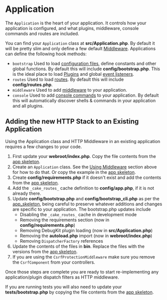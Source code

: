 # Application

The `Application` is the heart of your application. It controls
how your application is configured, and what plugins, middleware, console
commands and routes are included.

You can find your `Application` class at **src/Application.php**. By default
it will be pretty slim and only define a few default
[Middleware](../controllers/middleware). Applications can define the following hook
methods:

- `bootstrap` Used to load [configuration files](../development/configuration), define constants and other global functions.
  By default this will include **config/bootstrap.php**. This is the ideal place
  to load [Plugins](../plugins) and global [event listeners](../core-libraries/events).
- `routes` Used to load [routes](../development/routing). By default this
  will include **config/routes.php**.
- `middleware` Used to add [middleware](../controllers/middleware) to your application.
- `console` Used to add [console commands](../console-and-shells) to your
  application. By default this will automatically discover shells & commands in
  your application and all plugins.

<a id="adding-http-stack"></a>

## Adding the new HTTP Stack to an Existing Application

Using the Application class and HTTP Middleware in an existing application
requires a few changes to your code.

1.  First update your **webroot/index.php**. Copy the file contents from the [app
    skeleton](https://github.com/cakephp/app/tree/3.x/webroot/index.php).
2.  Create an `Application` class. See the [Using Middleware](../controllers/middleware#using-middleware) section
    above for how to do that. Or copy the example in the [app skeleton](https://github.com/cakephp/app/tree/3.x/src/Application.php).
3.  Create **config/requirements.php** if it doesn't exist and add the contents
    from the [app skeleton](https://github.com/cakephp/app/blob/3.x/config/requirements.php).
4.  Add the `_cake_routes_` cache definition to **config/app.php**, if it is
    not already there.
5.  Update **config/bootstrap.php** and **config/bootstrap_cli.php**
    as per the [app_skeleton](https://github.com/cakephp/app/tree/3.x/config/bootstrap.php),
    being careful to preserve whatever additions and changes are specific to
    your application. The bootstrap.php updates include
    - Disabling the `_cake_routes_` cache in development mode
    - Removing the requirements section (now in **config/requirements.php**)
    - Removing DebugKit plugin loading (now in **src/Application.php**)
    - Removing the **autoload.php** import (now in **webroot/index.php**)
    - Removing `DispatcherFactory` references
6.  Update the contents of the files in **bin**. Replace the files with the
    versions from the [app skeleton](https://github.com/cakephp/app/tree/3.x/bin).
7.  If you are using the `CsrfProtectionMiddleware` make sure you remove the
    `CsrfComponent` from your controllers.

Once those steps are complete you are ready to start re-implementing any
application/plugin dispatch filters as HTTP middleware.

If you are running tests you will also need to update your
**tests/bootstrap.php** by copying the file contents from the [app skeleton](https://github.com/cakephp/app/tree/3.x/tests/bootstrap.php).
